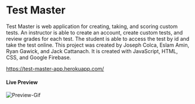 Test Master
========================
Test Master is web application for creating, taking, and scoring custom tests. An instructor is able to create an account, create custom tests, and review grades for each test. The student is able to access the test by id and take the test online.
This project was created by Joseph Colca, Eslam Amin, Ryan Gawick, and Jack Cattanach. It is created with JavaScript, HTML, CSS, and Google Firebase.


https://test-master-app.herokuapp.com/

#### Live Preview
![Preview-Gif](https://github.com/jcattanach/Test-Master/blob/master/test-master.gif)
